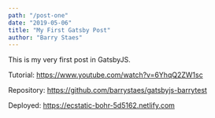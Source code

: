 ```yaml
---
path: "/post-one"
date: "2019-05-06"
title: "My First Gatsby Post"
author: "Barry Staes"
---
```


This is my very first post in GatsbyJS.

Tutorial: https://www.youtube.com/watch?v=6YhqQ2ZW1sc

Repository: https://github.com/barrystaes/gatsbyjs-barrytest

Deployed: https://ecstatic-bohr-5d5162.netlify.com